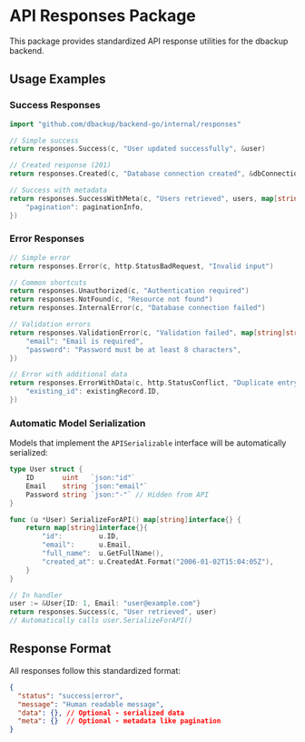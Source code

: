 # API Responses Package

This package provides standardized API response utilities for the dbackup backend.

## Usage Examples

### Success Responses

```go
import "github.com/dbackup/backend-go/internal/responses"

// Simple success
return responses.Success(c, "User updated successfully", &user)

// Created response (201)
return responses.Created(c, "Database connection created", &dbConnection)

// Success with metadata
return responses.SuccessWithMeta(c, "Users retrieved", users, map[string]interface{}{
    "pagination": paginationInfo,
})
```

### Error Responses

```go
// Simple error
return responses.Error(c, http.StatusBadRequest, "Invalid input")

// Common shortcuts
return responses.Unauthorized(c, "Authentication required")
return responses.NotFound(c, "Resource not found")
return responses.InternalError(c, "Database connection failed")

// Validation errors
return responses.ValidationError(c, "Validation failed", map[string]string{
    "email": "Email is required",
    "password": "Password must be at least 8 characters",
})

// Error with additional data
return responses.ErrorWithData(c, http.StatusConflict, "Duplicate entry", map[string]interface{}{
    "existing_id": existingRecord.ID,
})
```

### Automatic Model Serialization

Models that implement the `APISerializable` interface will be automatically serialized:

```go
type User struct {
    ID       uint   `json:"id"`
    Email    string `json:"email"`
    Password string `json:"-"` // Hidden from API
}

func (u *User) SerializeForAPI() map[string]interface{} {
    return map[string]interface{}{
        "id":         u.ID,
        "email":      u.Email,
        "full_name":  u.GetFullName(),
        "created_at": u.CreatedAt.Format("2006-01-02T15:04:05Z"),
    }
}

// In handler
user := &User{ID: 1, Email: "user@example.com"}
return responses.Success(c, "User retrieved", user)
// Automatically calls user.SerializeForAPI()
```

## Response Format

All responses follow this standardized format:

```json
{
  "status": "success|error",
  "message": "Human readable message",
  "data": {}, // Optional - serialized data
  "meta": {}  // Optional - metadata like pagination
}
```